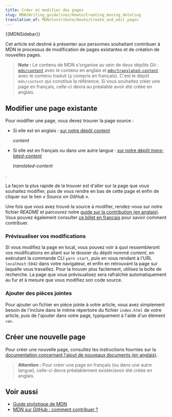 ```yaml
---
title: Créer et modifier des pages
slug: MDN/Writing_guidelines/Howto/Creating_moving_deleting
translation_of: MDN/Contribute/Howto/Create_and_edit_pages
---
```


{{MDNSidebar}}

Cet article est destiné à présenter aux personnes souhaitant contribuer à MDN le processus de modification de pages existantes et de création de nouvelles pages.

> **Note :** Le contenu de MDN s'organise au sein de deux dépôts Git : [`mdn/content`](https://github.com/mdn/content) avec le contenu en anglais et [`mdn/translated-content`](https://github.com/mdn/translated-content) avec le contenu traduit (y compris en français). C'est le dépôt `mdn/content` qui constitue la référence. Si vous souhaitez créer une page en français, celle-ci devra au préalable avoir été créée en anglais.

## Modifier une page existante

Pour modifier une page, vous devez trouver la page source :

- Si elle est en anglais : [sur notre dépôt <i lang="en">content</i>](https://github.com/mdn/content)

  <i lang="en">content</i>

- Si elle est en français ou dans une autre langue : [sur notre dépôt <i lang="en">translated-content</i>](https://github.com/mdn/translated-content)

  <i lang="en">translated-content</i>

.

La façon la plus rapide de la trouver est d'aller sur la page que vous souhaitez modifier, puis de vous rendre en bas de cette page et enfin de cliquer sur le lien <i lang="en">«&nbsp;Source on GitHub&nbsp;»</i>.

Une fois que vous avez trouvé la source à modifier, rendez-vous sur notre fichier <i lang="en">README</i> et parcourez notre [guide sur la contribution (en anglais)](https://github.com/mdn/translated-content/#making-contributions). Vous pouvez également consulter [ce billet en français](https://tech.mozfr.org/post/2021/03/16/MDN-sur-GitHub-comment-contribuer) pour savoir comment contribuer.

### Prévisualiser vos modifications

SI vous modifiez la page en local, vous pouvez voir à quoi ressembleront vos modifications en allant sur le dossier du dépôt nommé <i lang="en">content</i>, en exécutant la commande CLI `yarn start`, puis en vous rendant à l'URL `localhost:5042` dans votre navigateur, et enfin en retrouvant la page sur laquelle vous travaillez. Pour la trouver plus facilement, utilisez la boîte de recherche. La page que vous prévisualisez sera rafraîchie automatiquement au fur et à mesure que vous modifiez son code source.

### Ajouter des pièces jointes

Pour ajouter un fichier en pièce jointe à votre article, vous avez simplement besoin de l'inclure dans le même répertoire du fichier `index.html` de votre article, puis de l'ajouter dans votre page, typiquement à l'aide d'un élément `<a>`.

## Créer une nouvelle page

Pour créer une nouvelle page, consultez les instructions fournies sur la [documentation concernant l'ajout de nouveaux documents (en anglais)](https://github.com/mdn/content#adding-a-new-document).

> **Attention :** Pour créer une page en français (ou dans une autre langue), celle-ci devra préalablement exister/avoir été créée en anglais.

## Voir aussi

- [Guide stylistique de MDN](/fr/docs/MDN/Guidelines/Writing_style_guide)
- [MDN sur GitHub&nbsp;: comment contribuer&nbsp;?](https://tech.mozfr.org/post/2021/03/16/MDN-sur-GitHub-comment-contribuer)
